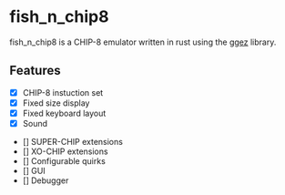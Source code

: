 # fish_n_chip8
fish_n_chip8 is a CHIP-8 emulator written in rust using the [ggez](https://crates.io/crates/ggez) library.

## Features
- [X] CHIP-8 instuction set
- [X] Fixed size display
- [X] Fixed keyboard layout
- [X] Sound
- [] SUPER-CHIP extensions
- [] XO-CHIP extensions
- [] Configurable quirks
- [] GUI
- [] Debugger